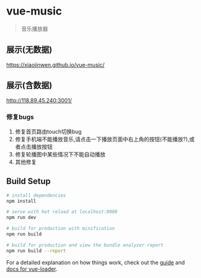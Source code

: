 # vue-music

> 音乐播放器

## 展示(无数据)
 https://xiaojinwen.github.io/vue-music/

## 展示(含数据)
 http://118.89.45.240:3001/

### 修复bugs
1. 修复首页路由touch切换bug
2. 修复手机端不能播放音乐,请点击一下播放页面中右上角的按钮(不能播放?),或者点击播放按钮
3. 修复轮播图中某些情况下不能自动播放
4. 其他修复

## Build Setup

``` bash
# install dependencies
npm install

# serve with hot reload at localhost:8080
npm run dev

# build for production with minification
npm run build

# build for production and view the bundle analyzer report
npm run build --report
```

For a detailed explanation on how things work, check out the [guide](http://vuejs-templates.github.io/webpack/) and [docs for vue-loader](http://vuejs.github.io/vue-loader).
